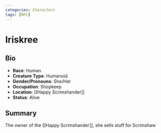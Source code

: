 ```yaml
---
categories: Characters
tags: [NPC]
---
```

# Iriskree
## Bio
- **Race**: Human
- **Creature Type**: Humanoid
- **Gender/Pronouns**:  She/Her
- **Occupation**: Shopkeep
- **Location**:  [[Happy Scrimshander]]
- **Status**: Alive

## Summary
The owner of the [[Happy Scrimshander]], she sells stuff for Scrimshaw